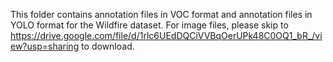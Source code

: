 This folder contains annotation files in VOC format and annotation files in YOLO format for the Wildfire dataset. For image files, please skip to https://drive.google.com/file/d/1rlc6UEdDQCiVVBqOerUPk48C0OQ1_bR_/view?usp=sharing to download.
